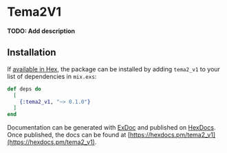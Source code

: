 # Tema2V1

**TODO: Add description**

## Installation

If [available in Hex](https://hex.pm/docs/publish), the package can be installed
by adding `tema2_v1` to your list of dependencies in `mix.exs`:

```elixir
def deps do
  [
    {:tema2_v1, "~> 0.1.0"}
  ]
end
```

Documentation can be generated with [ExDoc](https://github.com/elixir-lang/ex_doc)
and published on [HexDocs](https://hexdocs.pm). Once published, the docs can
be found at [https://hexdocs.pm/tema2_v1](https://hexdocs.pm/tema2_v1).

